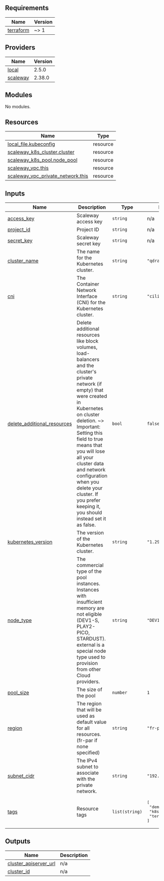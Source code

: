 <!-- BEGIN_TF_DOCS -->
## Requirements

| Name | Version |
|------|---------|
| <a name="requirement_terraform"></a> [terraform](#requirement\_terraform) | ~> 1 |

## Providers

| Name | Version |
|------|---------|
| <a name="provider_local"></a> [local](#provider\_local) | 2.5.0 |
| <a name="provider_scaleway"></a> [scaleway](#provider\_scaleway) | 2.38.0 |

## Modules

No modules.

## Resources

| Name | Type |
|------|------|
| [local_file.kubeconfig](https://registry.terraform.io/providers/hashicorp/local/latest/docs/resources/file) | resource |
| [scaleway_k8s_cluster.cluster](https://registry.terraform.io/providers/scaleway/scaleway/latest/docs/resources/k8s_cluster) | resource |
| [scaleway_k8s_pool.node_pool](https://registry.terraform.io/providers/scaleway/scaleway/latest/docs/resources/k8s_pool) | resource |
| [scaleway_vpc.this](https://registry.terraform.io/providers/scaleway/scaleway/latest/docs/resources/vpc) | resource |
| [scaleway_vpc_private_network.this](https://registry.terraform.io/providers/scaleway/scaleway/latest/docs/resources/vpc_private_network) | resource |

## Inputs

| Name | Description | Type | Default | Required |
|------|-------------|------|---------|:--------:|
| <a name="input_access_key"></a> [access\_key](#input\_access\_key) | Scaleway access key | `string` | n/a | yes |
| <a name="input_project_id"></a> [project\_id](#input\_project\_id) | Project ID | `string` | n/a | yes |
| <a name="input_secret_key"></a> [secret\_key](#input\_secret\_key) | Scaleway secret key | `string` | n/a | yes |
| <a name="input_cluster_name"></a> [cluster\_name](#input\_cluster\_name) | The name for the Kubernetes cluster. | `string` | `"qdrant-example"` | no |
| <a name="input_cni"></a> [cni](#input\_cni) | The Container Network Interface (CNI) for the Kubernetes cluster. | `string` | `"cilium"` | no |
| <a name="input_delete_additional_resources"></a> [delete\_additional\_resources](#input\_delete\_additional\_resources) | Delete additional resources like block volumes, load-balancers and the cluster's private network (if empty) that were created in Kubernetes on cluster deletion. ~> Important: Setting this field to true means that you will lose all your cluster data and network configuration when you delete your cluster. If you prefer keeping it, you should instead set it as false. | `bool` | `false` | no |
| <a name="input_kubernetes_version"></a> [kubernetes\_version](#input\_kubernetes\_version) | The version of the Kubernetes cluster. | `string` | `"1.29.1"` | no |
| <a name="input_node_type"></a> [node\_type](#input\_node\_type) | The commercial type of the pool instances. Instances with insufficient memory are not eligible (DEV1-S, PLAY2-PICO, STARDUST). external is a special node type used to provision from other Cloud providers. | `string` | `"DEV1-M"` | no |
| <a name="input_pool_size"></a> [pool\_size](#input\_pool\_size) | The size of the pool | `number` | `1` | no |
| <a name="input_region"></a> [region](#input\_region) | The region that will be used as default value for all resources. (fr-par if none specified) | `string` | `"fr-par"` | no |
| <a name="input_subnet_cidr"></a> [subnet\_cidr](#input\_subnet\_cidr) | The IPv4 subnet to associate with the private network. | `string` | `"192.168.0.0/22"` | no |
| <a name="input_tags"></a> [tags](#input\_tags) | Resource tags | `list(string)` | <pre>[<br>  "demo",<br>  "k8s",<br>  "terraform"<br>]</pre> | no |

## Outputs

| Name | Description |
|------|-------------|
| <a name="output_cluster_apiserver_url"></a> [cluster\_apiserver\_url](#output\_cluster\_apiserver\_url) | n/a |
| <a name="output_cluster_id"></a> [cluster\_id](#output\_cluster\_id) | n/a |
<!-- END_TF_DOCS -->